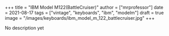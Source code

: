 +++
title = "IBM Model M122(BattleCruiser)"
author = ["mrprofessor"]
date = 2021-08-17
tags = ["vintage", "keyboards", "ibm", "modelm"]
draft = true
image = "/images/keyboards/ibm_model_m_122_battlecruiser.jpg"
+++

No description yet
